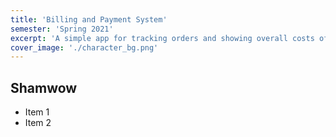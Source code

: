 ```yaml
---
title: 'Billing and Payment System'
semester: 'Spring 2021'
excerpt: 'A simple app for tracking orders and showing overall costs of a manufactory.'
cover_image: './character_bg.png'
---
```

## Shamwow

* Item 1
* Item 2